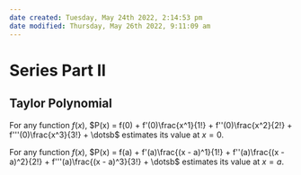 ```yaml
---
date created: Tuesday, May 24th 2022, 2:14:53 pm
date modified: Thursday, May 26th 2022, 9:11:09 am
---
```


# Series Part II

## Taylor Polynomial

For any function $f(x)$, $P(x) = f(0) + f'(0)\frac{x^1}{1!} + f''(0)\frac{x^2}{2!} + f'''(0)\frac{x^3}{3!} + \dotsb$ estimates its value at $x = 0$.

For any function $f(x)$, $P(x) = f(a) + f'(a)\frac{(x - a)^1}{1!} + f''(a)\frac{(x - a)^2}{2!} + f'''(a)\frac{(x - a)^3}{3!} + \dotsb$ estimates its value at $x = a$.
